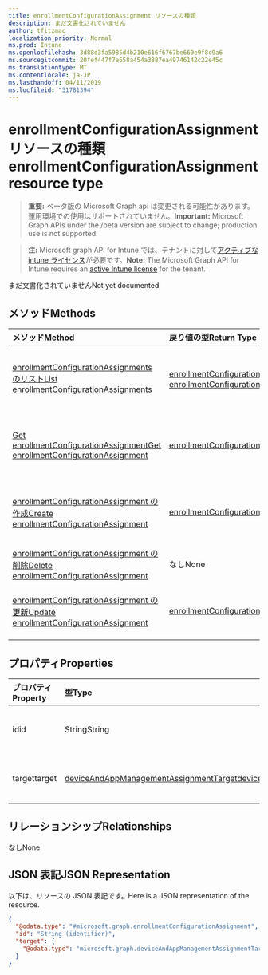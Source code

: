 ```yaml
---
title: enrollmentConfigurationAssignment リソースの種類
description: まだ文書化されていません
author: tfitzmac
localization_priority: Normal
ms.prod: Intune
ms.openlocfilehash: 3d88d3fa5985d4b210e616f6767be660e9f8c9a6
ms.sourcegitcommit: 20fef447f7e658a454a3887ea49746142c22e45c
ms.translationtype: MT
ms.contentlocale: ja-JP
ms.lasthandoff: 04/11/2019
ms.locfileid: "31781394"
---
```

# <a name="enrollmentconfigurationassignment-resource-type"></a><span data-ttu-id="be72d-103">enrollmentConfigurationAssignment リソースの種類</span><span class="sxs-lookup"><span data-stu-id="be72d-103">enrollmentConfigurationAssignment resource type</span></span>

> <span data-ttu-id="be72d-104">**重要:** ベータ版の Microsoft Graph api は変更される可能性があります。運用環境での使用はサポートされていません。</span><span class="sxs-lookup"><span data-stu-id="be72d-104">**Important:** Microsoft Graph APIs under the /beta version are subject to change; production use is not supported.</span></span>

> <span data-ttu-id="be72d-105">**注:** Microsoft graph API for Intune では、テナントに対して[アクティブな intune ライセンス](https://go.microsoft.com/fwlink/?linkid=839381)が必要です。</span><span class="sxs-lookup"><span data-stu-id="be72d-105">**Note:** The Microsoft Graph API for Intune requires an [active Intune license](https://go.microsoft.com/fwlink/?linkid=839381) for the tenant.</span></span>

<span data-ttu-id="be72d-106">まだ文書化されていません</span><span class="sxs-lookup"><span data-stu-id="be72d-106">Not yet documented</span></span>

## <a name="methods"></a><span data-ttu-id="be72d-107">メソッド</span><span class="sxs-lookup"><span data-stu-id="be72d-107">Methods</span></span>
|<span data-ttu-id="be72d-108">メソッド</span><span class="sxs-lookup"><span data-stu-id="be72d-108">Method</span></span>|<span data-ttu-id="be72d-109">戻り値の型</span><span class="sxs-lookup"><span data-stu-id="be72d-109">Return Type</span></span>|<span data-ttu-id="be72d-110">説明</span><span class="sxs-lookup"><span data-stu-id="be72d-110">Description</span></span>|
|:---|:---|:---|
|[<span data-ttu-id="be72d-111">enrollmentConfigurationAssignments のリスト</span><span class="sxs-lookup"><span data-stu-id="be72d-111">List enrollmentConfigurationAssignments</span></span>](../api/intune-onboarding-enrollmentconfigurationassignment-list.md)|<span data-ttu-id="be72d-112">[enrollmentConfigurationAssignment](../resources/intune-onboarding-enrollmentconfigurationassignment.md) コレクション</span><span class="sxs-lookup"><span data-stu-id="be72d-112">[enrollmentConfigurationAssignment](../resources/intune-onboarding-enrollmentconfigurationassignment.md) collection</span></span>|<span data-ttu-id="be72d-113">[enrollmentConfigurationAssignment](../resources/intune-onboarding-enrollmentconfigurationassignment.md) オブジェクトのプロパティとリレーションシップをリストします。</span><span class="sxs-lookup"><span data-stu-id="be72d-113">List properties and relationships of the [enrollmentConfigurationAssignment](../resources/intune-onboarding-enrollmentconfigurationassignment.md) objects.</span></span>|
|[<span data-ttu-id="be72d-114">Get enrollmentConfigurationAssignment</span><span class="sxs-lookup"><span data-stu-id="be72d-114">Get enrollmentConfigurationAssignment</span></span>](../api/intune-onboarding-enrollmentconfigurationassignment-get.md)|[<span data-ttu-id="be72d-115">enrollmentConfigurationAssignment</span><span class="sxs-lookup"><span data-stu-id="be72d-115">enrollmentConfigurationAssignment</span></span>](../resources/intune-onboarding-enrollmentconfigurationassignment.md)|<span data-ttu-id="be72d-116">[enrollmentConfigurationAssignment](../resources/intune-onboarding-enrollmentconfigurationassignment.md) オブジェクトのプロパティとリレーションシップを読み取ります。</span><span class="sxs-lookup"><span data-stu-id="be72d-116">Read properties and relationships of the [enrollmentConfigurationAssignment](../resources/intune-onboarding-enrollmentconfigurationassignment.md) object.</span></span>|
|[<span data-ttu-id="be72d-117">enrollmentConfigurationAssignment の作成</span><span class="sxs-lookup"><span data-stu-id="be72d-117">Create enrollmentConfigurationAssignment</span></span>](../api/intune-onboarding-enrollmentconfigurationassignment-create.md)|[<span data-ttu-id="be72d-118">enrollmentConfigurationAssignment</span><span class="sxs-lookup"><span data-stu-id="be72d-118">enrollmentConfigurationAssignment</span></span>](../resources/intune-onboarding-enrollmentconfigurationassignment.md)|<span data-ttu-id="be72d-119">新しい [enrollmentConfigurationAssignment](../resources/intune-onboarding-enrollmentconfigurationassignment.md) オブジェクトを作成します。</span><span class="sxs-lookup"><span data-stu-id="be72d-119">Create a new [enrollmentConfigurationAssignment](../resources/intune-onboarding-enrollmentconfigurationassignment.md) object.</span></span>|
|[<span data-ttu-id="be72d-120">enrollmentConfigurationAssignment の削除</span><span class="sxs-lookup"><span data-stu-id="be72d-120">Delete enrollmentConfigurationAssignment</span></span>](../api/intune-onboarding-enrollmentconfigurationassignment-delete.md)|<span data-ttu-id="be72d-121">なし</span><span class="sxs-lookup"><span data-stu-id="be72d-121">None</span></span>|<span data-ttu-id="be72d-122">[enrollmentConfigurationAssignment](../resources/intune-onboarding-enrollmentconfigurationassignment.md) を削除します。</span><span class="sxs-lookup"><span data-stu-id="be72d-122">Deletes a [enrollmentConfigurationAssignment](../resources/intune-onboarding-enrollmentconfigurationassignment.md).</span></span>|
|[<span data-ttu-id="be72d-123">enrollmentConfigurationAssignment の更新</span><span class="sxs-lookup"><span data-stu-id="be72d-123">Update enrollmentConfigurationAssignment</span></span>](../api/intune-onboarding-enrollmentconfigurationassignment-update.md)|[<span data-ttu-id="be72d-124">enrollmentConfigurationAssignment</span><span class="sxs-lookup"><span data-stu-id="be72d-124">enrollmentConfigurationAssignment</span></span>](../resources/intune-onboarding-enrollmentconfigurationassignment.md)|<span data-ttu-id="be72d-125">[enrollmentConfigurationAssignment](../resources/intune-onboarding-enrollmentconfigurationassignment.md) オブジェクトのプロパティを更新します。</span><span class="sxs-lookup"><span data-stu-id="be72d-125">Update the properties of a [enrollmentConfigurationAssignment](../resources/intune-onboarding-enrollmentconfigurationassignment.md) object.</span></span>|

## <a name="properties"></a><span data-ttu-id="be72d-126">プロパティ</span><span class="sxs-lookup"><span data-stu-id="be72d-126">Properties</span></span>
|<span data-ttu-id="be72d-127">プロパティ</span><span class="sxs-lookup"><span data-stu-id="be72d-127">Property</span></span>|<span data-ttu-id="be72d-128">型</span><span class="sxs-lookup"><span data-stu-id="be72d-128">Type</span></span>|<span data-ttu-id="be72d-129">説明</span><span class="sxs-lookup"><span data-stu-id="be72d-129">Description</span></span>|
|:---|:---|:---|
|<span data-ttu-id="be72d-130">id</span><span class="sxs-lookup"><span data-stu-id="be72d-130">id</span></span>|<span data-ttu-id="be72d-131">String</span><span class="sxs-lookup"><span data-stu-id="be72d-131">String</span></span>|<span data-ttu-id="be72d-132">まだ文書化されていません</span><span class="sxs-lookup"><span data-stu-id="be72d-132">Not yet documented</span></span>|
|<span data-ttu-id="be72d-133">target</span><span class="sxs-lookup"><span data-stu-id="be72d-133">target</span></span>|[<span data-ttu-id="be72d-134">deviceAndAppManagementAssignmentTarget</span><span class="sxs-lookup"><span data-stu-id="be72d-134">deviceAndAppManagementAssignmentTarget</span></span>](../resources/intune-shared-deviceandappmanagementassignmenttarget.md)|<span data-ttu-id="be72d-135">まだ文書化されていません</span><span class="sxs-lookup"><span data-stu-id="be72d-135">Not yet documented</span></span>|

## <a name="relationships"></a><span data-ttu-id="be72d-136">リレーションシップ</span><span class="sxs-lookup"><span data-stu-id="be72d-136">Relationships</span></span>
<span data-ttu-id="be72d-137">なし</span><span class="sxs-lookup"><span data-stu-id="be72d-137">None</span></span>

## <a name="json-representation"></a><span data-ttu-id="be72d-138">JSON 表記</span><span class="sxs-lookup"><span data-stu-id="be72d-138">JSON Representation</span></span>
<span data-ttu-id="be72d-139">以下は、リソースの JSON 表記です。</span><span class="sxs-lookup"><span data-stu-id="be72d-139">Here is a JSON representation of the resource.</span></span>
<!-- {
  "blockType": "resource",
  "keyProperty": "id",
  "@odata.type": "microsoft.graph.enrollmentConfigurationAssignment"
}
-->
``` json
{
  "@odata.type": "#microsoft.graph.enrollmentConfigurationAssignment",
  "id": "String (identifier)",
  "target": {
    "@odata.type": "microsoft.graph.deviceAndAppManagementAssignmentTarget"
  }
}
```





